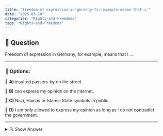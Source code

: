 ```yaml
---
title: "freedom-of-expression-in-germany-for-example-means-that-i-"
date: "2025-03-10"
categories: "Rights-and-Freedoms"
tags: "Rights-and-Freedoms"
---
```


## 📌 **Question**

Freedom of expression in Germany, for example, means that I ...



---

### 📝 **Options:**

🔘 **A)** insulted passers-by on the street.

🔘 **B)** can express my opinion on the Internet.

🔘 **C)** Nazi, Hamas or Islamic State symbols in public.

🔘 **D)** I am only allowed to express my opinion as long as I do not contradict the government.

---

<details>
  <summary>🔍 Show Answer</summary>

  <p>
💡  <b>Correct Answer:</b>  b
  </p>
  <p>
    📖<b>Explanation:</b>
    Freedom of expression is enshrined in the Basic Law in Germany and guarantees every citizen the right to freely express and disseminate his or her thoughts and opinions. This includes both oral and written statements, including on the Internet. However, there are legal restrictions to ensure the protection of personal honour, public safety and constitutional order. For example, the public display of unconstitutional symbols such as Nazi symbols is prohibited. Hate speech and calls for violence are also punishable. Freedom of expression therefore applies within this legal framework.
  </p>
</details>
